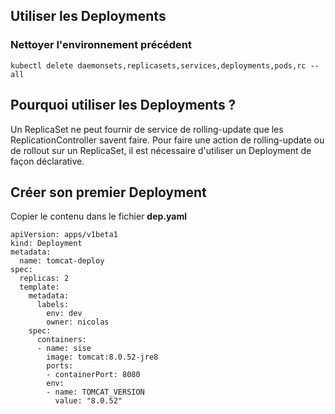 ## Utiliser les Deployments

### Nettoyer l'environnement précédent

`kubectl delete daemonsets,replicasets,services,deployments,pods,rc --all`

## Pourquoi utiliser les Deployments ?

Un ReplicaSet ne peut fournir de service de rolling-update que les ReplicationController savent faire.
Pour faire une action de rolling-update ou de rollout sur un ReplicaSet, il est nécessaire d'utiliser un Deployment de façon déclarative.

## Créer son premier Deployment

Copier le contenu dans le fichier **dep.yaml**

```
apiVersion: apps/v1beta1
kind: Deployment
metadata:
  name: tomcat-deploy
spec:
  replicas: 2
  template:
    metadata:
      labels:
        env: dev
        owner: nicolas
    spec:
      containers:
      - name: sise
        image: tomcat:8.0.52-jre8
        ports:
        - containerPort: 8080
        env:
        - name: TOMCAT_VERSION
          value: "8.0.52"
```








